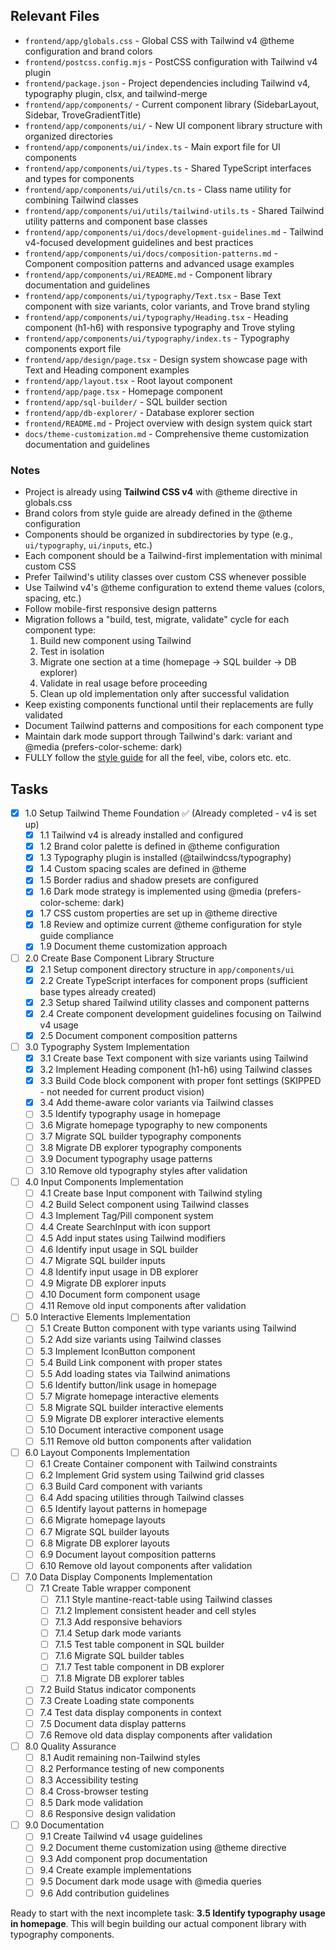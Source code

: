 ## Relevant Files

- `frontend/app/globals.css` - Global CSS with Tailwind v4 @theme configuration and brand colors
- `frontend/postcss.config.mjs` - PostCSS configuration with Tailwind v4 plugin
- `frontend/package.json` - Project dependencies including Tailwind v4, typography plugin, clsx, and tailwind-merge
- `frontend/app/components/` - Current component library (SidebarLayout, Sidebar, TroveGradientTitle)
- `frontend/app/components/ui/` - New UI component library structure with organized directories
- `frontend/app/components/ui/index.ts` - Main export file for UI components
- `frontend/app/components/ui/types.ts` - Shared TypeScript interfaces and types for components
- `frontend/app/components/ui/utils/cn.ts` - Class name utility for combining Tailwind classes
- `frontend/app/components/ui/utils/tailwind-utils.ts` - Shared Tailwind utility patterns and component base classes
- `frontend/app/components/ui/docs/development-guidelines.md` - Tailwind v4-focused development guidelines and best practices
- `frontend/app/components/ui/docs/composition-patterns.md` - Component composition patterns and advanced usage examples
- `frontend/app/components/ui/README.md` - Component library documentation and guidelines
- `frontend/app/components/ui/typography/Text.tsx` - Base Text component with size variants, color variants, and Trove brand styling
- `frontend/app/components/ui/typography/Heading.tsx` - Heading component (h1-h6) with responsive typography and Trove styling
- `frontend/app/components/ui/typography/index.ts` - Typography components export file
- `frontend/app/design/page.tsx` - Design system showcase page with Text and Heading component examples
- `frontend/app/layout.tsx` - Root layout component
- `frontend/app/page.tsx` - Homepage component
- `frontend/app/sql-builder/` - SQL builder section
- `frontend/app/db-explorer/` - Database explorer section
- `frontend/README.md` - Project overview with design system quick start
- `docs/theme-customization.md` - Comprehensive theme customization documentation and guidelines

### Notes

- Project is already using **Tailwind CSS v4** with @theme directive in globals.css
- Brand colors from style guide are already defined in the @theme configuration
- Components should be organized in subdirectories by type (e.g., `ui/typography`, `ui/inputs`, etc.)
- Each component should be a Tailwind-first implementation with minimal custom CSS
- Prefer Tailwind's utility classes over custom CSS whenever possible
- Use Tailwind v4's @theme configuration to extend theme values (colors, spacing, etc.)
- Follow mobile-first responsive design patterns
- Migration follows a "build, test, migrate, validate" cycle for each component type:
  1. Build new component using Tailwind
  2. Test in isolation
  3. Migrate one section at a time (homepage → SQL builder → DB explorer)
  4. Validate in real usage before proceeding
  5. Clean up old implementation only after successful validation
- Keep existing components functional until their replacements are fully validated
- Document Tailwind patterns and compositions for each component type
- Maintain dark mode support through Tailwind's dark: variant and @media (prefers-color-scheme: dark)
- FULLY follow the [style guide](../assets/style-guide.md) for all the feel, vibe, colors etc. etc.

## Tasks

- [x] 1.0 Setup Tailwind Theme Foundation ✅ (Already completed - v4 is set up)
  - [x] 1.1 Tailwind v4 is already installed and configured
  - [x] 1.2 Brand color palette is defined in @theme configuration
  - [x] 1.3 Typography plugin is installed (@tailwindcss/typography)
  - [x] 1.4 Custom spacing scales are defined in @theme
  - [x] 1.5 Border radius and shadow presets are configured
  - [x] 1.6 Dark mode strategy is implemented using @media (prefers-color-scheme: dark)
  - [x] 1.7 CSS custom properties are set up in @theme directive
  - [x] 1.8 Review and optimize current @theme configuration for style guide compliance
  - [x] 1.9 Document theme customization approach

- [ ] 2.0 Create Base Component Library Structure
  - [x] 2.1 Setup component directory structure in `app/components/ui`
  - [x] 2.2 Create TypeScript interfaces for component props (sufficient base types already created)
  - [x] 2.3 Setup shared Tailwind utility classes and component patterns
  - [x] 2.4 Create component development guidelines focusing on Tailwind v4 usage
  - [x] 2.5 Document component composition patterns

- [ ] 3.0 Typography System Implementation
  - [x] 3.1 Create base Text component with size variants using Tailwind
  - [x] 3.2 Implement Heading component (h1-h6) using Tailwind classes
  - [x] 3.3 Build Code block component with proper font settings (SKIPPED - not needed for current product vision)
  - [x] 3.4 Add theme-aware color variants via Tailwind classes
  - [ ] 3.5 Identify typography usage in homepage
  - [ ] 3.6 Migrate homepage typography to new components
  - [ ] 3.7 Migrate SQL builder typography components
  - [ ] 3.8 Migrate DB explorer typography components
  - [ ] 3.9 Document typography usage patterns
  - [ ] 3.10 Remove old typography styles after validation

- [ ] 4.0 Input Components Implementation
  - [ ] 4.1 Create base Input component with Tailwind styling
  - [ ] 4.2 Build Select component using Tailwind classes
  - [ ] 4.3 Implement Tag/Pill component system
  - [ ] 4.4 Create SearchInput with icon support
  - [ ] 4.5 Add input states using Tailwind modifiers
  - [ ] 4.6 Identify input usage in SQL builder
  - [ ] 4.7 Migrate SQL builder inputs
  - [ ] 4.8 Identify input usage in DB explorer
  - [ ] 4.9 Migrate DB explorer inputs
  - [ ] 4.10 Document form component usage
  - [ ] 4.11 Remove old input components after validation

- [ ] 5.0 Interactive Elements Implementation
  - [ ] 5.1 Create Button component with type variants using Tailwind
  - [ ] 5.2 Add size variants using Tailwind classes
  - [ ] 5.3 Implement IconButton component
  - [ ] 5.4 Build Link component with proper states
  - [ ] 5.5 Add loading states via Tailwind animations
  - [ ] 5.6 Identify button/link usage in homepage
  - [ ] 5.7 Migrate homepage interactive elements
  - [ ] 5.8 Migrate SQL builder interactive elements
  - [ ] 5.9 Migrate DB explorer interactive elements
  - [ ] 5.10 Document interactive component usage
  - [ ] 5.11 Remove old button components after validation

- [ ] 6.0 Layout Components Implementation
  - [ ] 6.1 Create Container component with Tailwind constraints
  - [ ] 6.2 Implement Grid system using Tailwind grid classes
  - [ ] 6.3 Build Card component with variants
  - [ ] 6.4 Add spacing utilities through Tailwind classes
  - [ ] 6.5 Identify layout patterns in homepage
  - [ ] 6.6 Migrate homepage layouts
  - [ ] 6.7 Migrate SQL builder layouts
  - [ ] 6.8 Migrate DB explorer layouts
  - [ ] 6.9 Document layout composition patterns
  - [ ] 6.10 Remove old layout components after validation

- [ ] 7.0 Data Display Components Implementation
  - [ ] 7.1 Create Table wrapper component
    - [ ] 7.1.1 Style mantine-react-table using Tailwind classes
    - [ ] 7.1.2 Implement consistent header and cell styles
    - [ ] 7.1.3 Add responsive behaviors
    - [ ] 7.1.4 Setup dark mode variants
    - [ ] 7.1.5 Test table component in SQL builder
    - [ ] 7.1.6 Migrate SQL builder tables
    - [ ] 7.1.7 Test table component in DB explorer
    - [ ] 7.1.8 Migrate DB explorer tables
  - [ ] 7.2 Build Status indicator components
  - [ ] 7.3 Create Loading state components
  - [ ] 7.4 Test data display components in context
  - [ ] 7.5 Document data display patterns
  - [ ] 7.6 Remove old data display components after validation

- [ ] 8.0 Quality Assurance
  - [ ] 8.1 Audit remaining non-Tailwind styles
  - [ ] 8.2 Performance testing of new components
  - [ ] 8.3 Accessibility testing
  - [ ] 8.4 Cross-browser testing
  - [ ] 8.5 Dark mode validation
  - [ ] 8.6 Responsive design validation

- [ ] 9.0 Documentation
  - [ ] 9.1 Create Tailwind v4 usage guidelines
  - [ ] 9.2 Document theme customization using @theme directive
  - [ ] 9.3 Add component prop documentation
  - [ ] 9.4 Create example implementations
  - [ ] 9.5 Document dark mode usage with @media queries
  - [ ] 9.6 Add contribution guidelines

Ready to start with the next incomplete task: **3.5 Identify typography usage in homepage**. This will begin building our actual component library with typography components. 